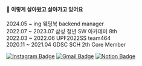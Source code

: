
#### 🌱 이렇게 살아왔고 살아가고 있어요
<p>
2024.05 ~ ing 웨딩북 backend manager <br>
2022.07 ~ 2023.07 삼성 청년 SW 아카데미 8th <br>
2022.03 ~ 2022.06 UPF2022SS team464<br>
2020.11 ~ 2021.04 GDSC SCH 2th Core Member <br>

</p>

<!-- <div>
  
  [![Solved.ac프로필](http://mazassumnida.wtf/api/v2/generate_badge?boj=dlswotmd)](https://solved.ac/dlswotmd)
  
</div> -->
  

<p>
  
[![Instagram Badge](https://img.shields.io/badge/Instagram-ff69b4?style=flat-square&logo=instagram&logoColor=white&link=https://www.instagram.com/orland5_2/)](https://www.instagram.com/orland5_2/)
[![Gmail Badge](https://img.shields.io/badge/Gmail-d14836?style=flat-square&logo=Gmail&logoColor=white&link=mailto:dlswotmd@gmail.com)](mailto:dlswotmd@gmail.com)
[![Notion Badge](https://img.shields.io/badge/notion-ffffff?style=flat-square&logo=Notion&logoColor=black&link=https://orland5.notion.site/)](https://orland5.notion.site/)
</p>


<!--
**ingkoon/ingkoon** is a ✨ _special_ ✨ repository because its `README.md` (this file) appears on your GitHub profile.

Here are some ideas to get you started:

- 🔭 I’m currently working on ...
-  ...
- 👯 I’m looking to collaborate on ...
- 🤔 I’m looking for help with ...
- 💬 Ask me about ...
- 📫 How to reach me: ...
- 😄 Pronouns: ...
- ⚡ Fun fact: ...
-->



